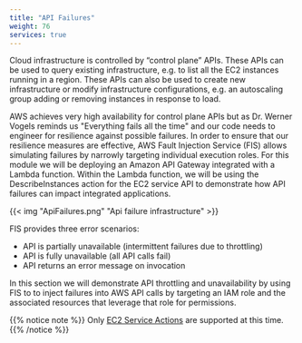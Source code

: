 ```yaml
---
title: "API Failures"
weight: 76
services: true
---
```


Cloud infrastructure is controlled by “control plane” APIs. These APIs can be used to query existing infrastructure, e.g. to list all the EC2 instances running in a region. These APIs can also be used to create new infrastructure or modify infrastructure configurations, e.g. an autoscaling group adding or removing instances in response to load.

AWS achieves very high availability for control plane APIs but as Dr. Werner Vogels reminds us "Everything fails all the time" and our code needs to engineer for resilience against possible failures. In order to ensure that our resilience measures are effective, AWS Fault Injection Service (FIS) allows simulating failures by narrowly targeting individual execution roles. For this module we will be deploying an Amazon API Gateway integrated with a Lambda function.  Within the Lambda function, we will be using the DescribeInstances action for the EC2 service API to demonstrate how API failures can impact integrated applications. 

{{< img "ApiFailures.png" "Api failure infrastructure" >}}

FIS provides three error scenarios:

* API is partially unavailable (intermittent failures due to throttling)
* API is fully unavailable (all API calls fail)
* API returns an error message on invocation

In this section we will demonstrate API throttling and unavailability by using 
FIS to to inject failures into AWS API calls by targeting an IAM role and the associated resources that leverage that role for permissions.  

{{% notice note %}}
Only [EC2 Service Actions](https://docs.aws.amazon.com/service-authorization/latest/reference/list_amazonec2.html) are supported at this time.  
{{% /notice %}}




